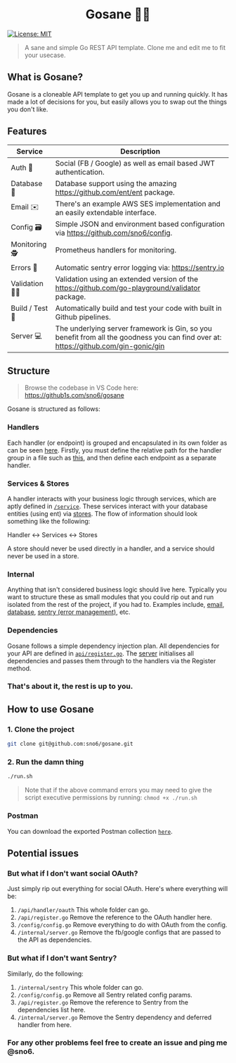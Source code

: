 <h1 align="center">Gosane 🧘‍♀️</h1>
<p>
  <a href="#" target="_blank">
    <img alt="License: MIT" src="https://img.shields.io/badge/License-MIT-yellow.svg" />
  </a>
</p>

> A sane and simple Go REST API template. Clone me and edit me to fit your usecase.

## What is Gosane?

Gosane is a cloneable API template to get you up and running quickly. It has made a lot of decisions for you, but easily allows you to swap out the things you don't like.

## Features

| Service | Description |
| --- | --- |
| Auth 🔑 | Social (FB / Google) as well as email based JWT authentication. |
| Database 💽 | Database support using the amazing https://github.com/ent/ent package. |
| Email ✉️ | There's an example AWS SES implementation and an easily extendable interface. |
| Config 🗃 | Simple JSON and environment based configuration via https://github.com/sno6/config. |
| Monitoring 🕵️ | Prometheus handlers for monitoring. |
| Errors 🔦 | Automatic sentry error logging via: https://sentry.io |
| Validation 👮‍♀️ | Validation using an extended version of the https://github.com/go-playground/validator package. |
| Build / Test 💪 | Automatically build and test your code with built in Github pipelines. |
| Server 💻 | The underlying server framework is Gin, so you benefit from all the goodness you can find over at: https://github.com/gin-gonic/gin |

## Structure

> Browse the codebase in VS Code here: https://github1s.com/sno6/gosane

Gosane is structured as follows:

### Handlers

Each handler (or endpoint) is grouped and encapsulated in its own folder as can be seen [here](/api/handler). Firstly, you must define the relative path for the handler group in a file such as [this](/api/handler/user/user.go), and then define each endpoint as a separate handler.

### Services & Stores

A handler interacts with your business logic through services, which are aptly defined in [`/service`](/service). These services interact with your database entities (using ent) via [stores](/store). The flow of information should look something like the following:

Handler <-> Services <-> Stores

A store should never be used directly in a handler, and a service should never be used in a store.

### Internal

Anything that isn't considered business logic should live here. Typically you want to structure these as small modules that you could rip out and run isolated from the rest of the project, if you had to. Examples include, [email](/internal/email), [database](/internal/database), [sentry (error management)](/internal/sentry), etc.

### Dependencies

Gosane follows a simple dependency injection plan. All dependencies for your API are defined in [`api/register.go`](/api/register.go). The [server](/internal/server/server.go) initialises all dependencies and passes them through to the handlers via the Register method.

### That's about it, the rest is up to you.

## How to use Gosane

### 1. Clone the project

```sh
git clone git@github.com:sno6/gosane.git
```

### 2. Run the damn thing

```sh
./run.sh
```

> Note that if the above command errors you may need to give the script executive permissions by running: `chmod +x ./run.sh`

### Postman

You can download the exported Postman collection [`here`](postman_collection.json).

## Potential issues

### But what if I don't want social OAuth?

Just simply rip out everything for social OAuth. Here's where everything will be:

1. `/api/handler/oauth`  This whole folder can go.
2. `/api/register.go`    Remove the reference to the OAuth handler here.
3. `/config/config.go`   Remove everything to do with OAuth from the config.
4. `/internal/server.go` Remove the fb/google configs that are passed to the API as dependencies.

### But what if I don't want Sentry?

Similarly, do the following:

1. `/internal/sentry`    This whole folder can go.
2. `/config/config.go`   Remove all Sentry related config params.
3. `/api/register.go`    Remove the reference to Sentry from the dependencies list here.
4. `/internal/server.go` Remove the Sentry dependency and deferred handler from here.

### For any other problems feel free to create an issue and ping me @sno6.